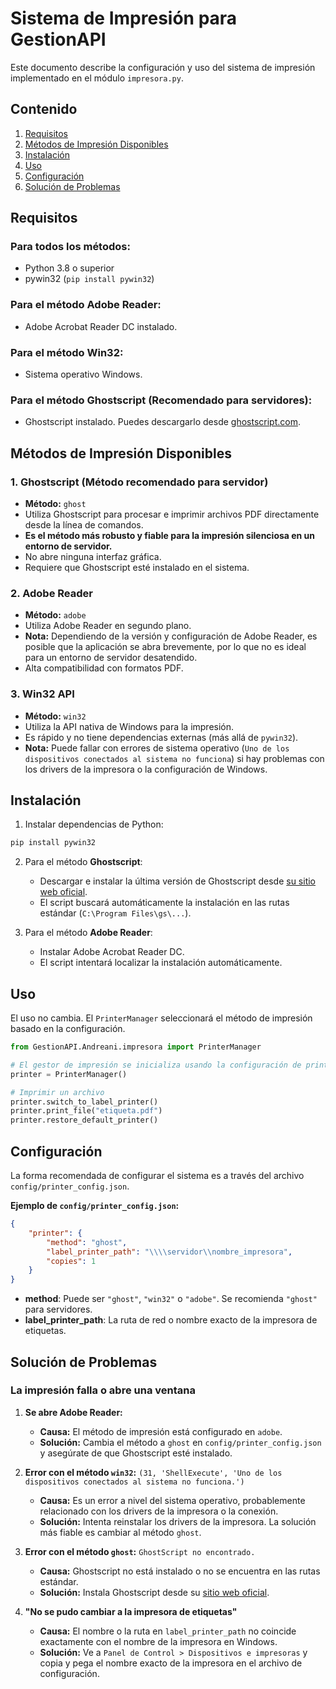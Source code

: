 # Sistema de Impresión para GestionAPI

Este documento describe la configuración y uso del sistema de impresión implementado en el módulo `impresora.py`.

## Contenido
1. [Requisitos](#requisitos)
2. [Métodos de Impresión Disponibles](#métodos-de-impresión-disponibles)
3. [Instalación](#instalación)
4. [Uso](#uso)
5. [Configuración](#configuración)
6. [Solución de Problemas](#solución-de-problemas)

## Requisitos

### Para todos los métodos:
- Python 3.8 o superior
- pywin32 (`pip install pywin32`)

### Para el método Adobe Reader:
- Adobe Acrobat Reader DC instalado.

### Para el método Win32:
- Sistema operativo Windows.

### Para el método Ghostscript (Recomendado para servidores):
- Ghostscript instalado. Puedes descargarlo desde [ghostscript.com](https://www.ghostscript.com/releases/gsdnld.html).

## Métodos de Impresión Disponibles

### 1. Ghostscript (Método recomendado para servidor)
- **Método:** `ghost`
- Utiliza Ghostscript para procesar e imprimir archivos PDF directamente desde la línea de comandos.
- **Es el método más robusto y fiable para la impresión silenciosa en un entorno de servidor.**
- No abre ninguna interfaz gráfica.
- Requiere que Ghostscript esté instalado en el sistema.

### 2. Adobe Reader
- **Método:** `adobe`
- Utiliza Adobe Reader en segundo plano.
- **Nota:** Dependiendo de la versión y configuración de Adobe Reader, es posible que la aplicación se abra brevemente, por lo que no es ideal para un entorno de servidor desatendido.
- Alta compatibilidad con formatos PDF.

### 3. Win32 API
- **Método:** `win32`
- Utiliza la API nativa de Windows para la impresión.
- Es rápido y no tiene dependencias externas (más allá de `pywin32`).
- **Nota:** Puede fallar con errores de sistema operativo (`Uno de los dispositivos conectados al sistema no funciona`) si hay problemas con los drivers de la impresora o la configuración de Windows.

## Instalación

1. Instalar dependencias de Python:
```bash
pip install pywin32
```

2. Para el método **Ghostscript**:
   - Descargar e instalar la última versión de Ghostscript desde [su sitio web oficial](https://www.ghostscript.com/releases/gsdnld.html).
   - El script buscará automáticamente la instalación en las rutas estándar (`C:\Program Files\gs\...`).

3. Para el método **Adobe Reader**:
   - Instalar Adobe Acrobat Reader DC.
   - El script intentará localizar la instalación automáticamente.

## Uso

El uso no cambia. El `PrinterManager` seleccionará el método de impresión basado en la configuración.

```python
from GestionAPI.Andreani.impresora import PrinterManager

# El gestor de impresión se inicializa usando la configuración de printer_config.json
printer = PrinterManager()

# Imprimir un archivo
printer.switch_to_label_printer()
printer.print_file("etiqueta.pdf")
printer.restore_default_printer()
```

## Configuración

La forma recomendada de configurar el sistema es a través del archivo `config/printer_config.json`.

**Ejemplo de `config/printer_config.json`:**
```json
{
    "printer": {
        "method": "ghost",
        "label_printer_path": "\\\\servidor\\nombre_impresora",
        "copies": 1
    }
}
```
- **method**: Puede ser `"ghost"`, `"win32"` o `"adobe"`. Se recomienda `"ghost"` para servidores.
- **label_printer_path**: La ruta de red o nombre exacto de la impresora de etiquetas.

## Solución de Problemas

### La impresión falla o abre una ventana

1.  **Se abre Adobe Reader:**
    - **Causa:** El método de impresión está configurado en `adobe`.
    - **Solución:** Cambia el método a `ghost` en `config/printer_config.json` y asegúrate de que Ghostscript esté instalado.

2.  **Error con el método `win32`:** `(31, 'ShellExecute', 'Uno de los dispositivos conectados al sistema no funciona.')`
    - **Causa:** Es un error a nivel del sistema operativo, probablemente relacionado con los drivers de la impresora o la conexión.
    - **Solución:** Intenta reinstalar los drivers de la impresora. La solución más fiable es cambiar al método `ghost`.

3.  **Error con el método `ghost`:** `GhostScript no encontrado.`
    - **Causa:** Ghostscript no está instalado o no se encuentra en las rutas estándar.
    - **Solución:** Instala Ghostscript desde su [sitio web oficial](https://www.ghostscript.com/releases/gsdnld.html).

4.  **"No se pudo cambiar a la impresora de etiquetas"**
    - **Causa:** El nombre o la ruta en `label_printer_path` no coincide exactamente con el nombre de la impresora en Windows.
    - **Solución:** Ve a `Panel de Control > Dispositivos e impresoras` y copia y pega el nombre exacto de la impresora en el archivo de configuración.
